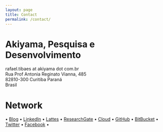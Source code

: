 ```yaml
---
layout: page
title: Contact 
permalink: /contact/
---
```


# Akiyama, Pesquisa e Desenvolvimento
rafael.tibaes at akiyama dot com.br <br>
Rua Prof Antonia Reginato Vianna, 485 <br>
82810-300 Curitiba Paraná <br>
Brasil

# Network
• [Blog](http://wp.fael.nl)
• [LinkedIn](http://in.fael.nl)
• [Lattes](http://lattes.fael.nl)
• [ResearchGate](http://rg.fael.nl) 
• [Cloud](http://rand.fael.nl)
• [GitHub](http://git.fael.nl)
• [BitBucket](http://bb.fael.nl)
• [Twitter](http://tt.fael.nl)
• [Facebook](http://fb.fael.nl) •
